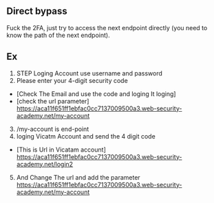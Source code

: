 ## Direct bypass
Fuck the 2FA, just try to access the next endpoint directly (you need to know the path of the next endpoint).


## Ex 
 
 1. STEP 
 Loging Account use username and password 
 2. Please enter your 4-digit security code 
 - [Check The Email and use the code and loging It loging]
 - [check the url parameter]
 https://aca11f651ff1ebfac0cc7137009500a3.web-security-academy.net/my-account
 3. /my-account is end-point
 4. loging Vicatm Account and send the 4 digit code 
 - [This is Url in Vicatam account]
  https://aca11f651ff1ebfac0cc7137009500a3.web-security-academy.net/login2
 5. And Change The url and add the parameter
  https://aca11f651ff1ebfac0cc7137009500a3.web-security-academy.net/my-account
 
